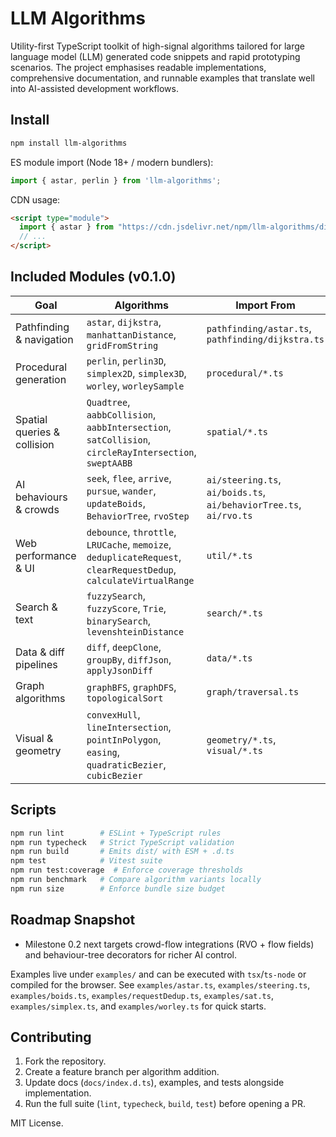 # LLM Algorithms

Utility-first TypeScript toolkit of high-signal algorithms tailored for large language model (LLM) generated code snippets and rapid prototyping scenarios. The project emphasises readable implementations, comprehensive documentation, and runnable examples that translate well into AI-assisted development workflows.

## Install
```bash
npm install llm-algorithms
```

ES module import (Node 18+ / modern bundlers):
```ts
import { astar, perlin } from 'llm-algorithms';
```

CDN usage:
```html
<script type="module">
  import { astar } from "https://cdn.jsdelivr.net/npm/llm-algorithms/dist/index.js";
  // ...
</script>
```

## Included Modules (v0.1.0)

| Goal | Algorithms | Import From | Example |
| ---- | ---------- | ----------- | ------- |
| Pathfinding & navigation | `astar`, `dijkstra`, `manhattanDistance`, `gridFromString` | `pathfinding/astar.ts`, `pathfinding/dijkstra.ts` | `examples/astar.ts` |
| Procedural generation | `perlin`, `perlin3D`, `simplex2D`, `simplex3D`, `worley`, `worleySample` | `procedural/*.ts` | `examples/simplex.ts`, `examples/worley.ts` |
| Spatial queries & collision | `Quadtree`, `aabbCollision`, `aabbIntersection`, `satCollision`, `circleRayIntersection`, `sweptAABB` | `spatial/*.ts` | `examples/sat.ts` |
| AI behaviours & crowds | `seek`, `flee`, `arrive`, `pursue`, `wander`, `updateBoids`, `BehaviorTree`, `rvoStep` | `ai/steering.ts`, `ai/boids.ts`, `ai/behaviorTree.ts`, `ai/rvo.ts` | `examples/steering.ts`, `examples/boids.ts`, `examples/rvo.ts` |
| Web performance & UI | `debounce`, `throttle`, `LRUCache`, `memoize`, `deduplicateRequest`, `clearRequestDedup`, `calculateVirtualRange` | `util/*.ts` | `examples/requestDedup.ts`, `examples/virtualScroll.ts` |
| Search & text | `fuzzySearch`, `fuzzyScore`, `Trie`, `binarySearch`, `levenshteinDistance` | `search/*.ts` | `tests/search.test.ts` |
| Data & diff pipelines | `diff`, `deepClone`, `groupBy`, `diffJson`, `applyJsonDiff` | `data/*.ts` | `tests/jsonDiff.test.ts` |
| Graph algorithms | `graphBFS`, `graphDFS`, `topologicalSort` | `graph/traversal.ts` | `tests/graph.test.ts` |
| Visual & geometry | `convexHull`, `lineIntersection`, `pointInPolygon`, `easing`, `quadraticBezier`, `cubicBezier` | `geometry/*.ts`, `visual/*.ts` | `tests/geometry.test.ts`, `tests/visual.test.ts` |

## Scripts
```bash
npm run lint        # ESLint + TypeScript rules
npm run typecheck   # Strict TypeScript validation
npm run build       # Emits dist/ with ESM + .d.ts
npm test            # Vitest suite
npm run test:coverage  # Enforce coverage thresholds
npm run benchmark   # Compare algorithm variants locally
npm run size        # Enforce bundle size budget
```

## Roadmap Snapshot
- Milestone 0.2 next targets crowd-flow integrations (RVO + flow fields) and behaviour-tree decorators for richer AI control.

Examples live under `examples/` and can be executed with `tsx`/`ts-node` or compiled for the browser. See `examples/astar.ts`, `examples/steering.ts`, `examples/boids.ts`, `examples/requestDedup.ts`, `examples/sat.ts`, `examples/simplex.ts`, and `examples/worley.ts` for quick starts.

## Contributing
1. Fork the repository.
2. Create a feature branch per algorithm addition.
3. Update docs (`docs/index.d.ts`), examples, and tests alongside implementation.
4. Run the full suite (`lint`, `typecheck`, `build`, `test`) before opening a PR.

MIT License.
